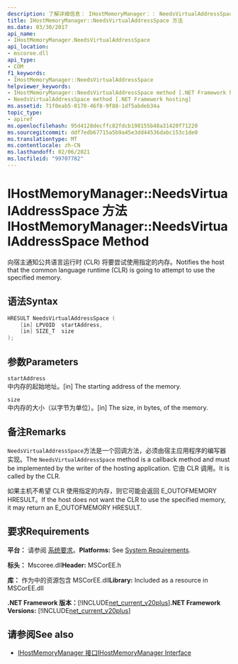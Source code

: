 ```yaml
---
description: 了解详细信息： IHostMemoryManager：： NeedsVirtualAddressSpace 方法
title: IHostMemoryManager::NeedsVirtualAddressSpace 方法
ms.date: 03/30/2017
api_name:
- IHostMemoryManager.NeedsVirtualAddressSpace
api_location:
- mscoree.dll
api_type:
- COM
f1_keywords:
- IHostMemoryManager::NeedsVirtualAddressSpace
helpviewer_keywords:
- IHostMemoryManager::NeedsVirtualAddressSpace method [.NET Framework hosting]
- NeedsVirtualAddressSpace method [.NET Framework hosting]
ms.assetid: 71f0eab5-0170-46f8-9f88-1df5abdeb34a
topic_type:
- apiref
ms.openlocfilehash: 95d4128decffc82fdcb198155b48a31420f71220
ms.sourcegitcommit: ddf7edb67715a5b9a45e3dd44536dabc153c1de0
ms.translationtype: MT
ms.contentlocale: zh-CN
ms.lasthandoff: 02/06/2021
ms.locfileid: "99707782"
---
```

# <a name="ihostmemorymanagerneedsvirtualaddressspace-method"></a><span data-ttu-id="dcfec-103">IHostMemoryManager::NeedsVirtualAddressSpace 方法</span><span class="sxs-lookup"><span data-stu-id="dcfec-103">IHostMemoryManager::NeedsVirtualAddressSpace Method</span></span>

<span data-ttu-id="dcfec-104">向宿主通知公共语言运行时 (CLR) 将要尝试使用指定的内存。</span><span class="sxs-lookup"><span data-stu-id="dcfec-104">Notifies the host that the common language runtime (CLR) is going to attempt to use the specified memory.</span></span>  
  
## <a name="syntax"></a><span data-ttu-id="dcfec-105">语法</span><span class="sxs-lookup"><span data-stu-id="dcfec-105">Syntax</span></span>  
  
```cpp  
HRESULT NeedsVirtualAddressSpace (  
    [in] LPVOID  startAddress,  
    [in] SIZE_T  size  
);  
```  
  
## <a name="parameters"></a><span data-ttu-id="dcfec-106">参数</span><span class="sxs-lookup"><span data-stu-id="dcfec-106">Parameters</span></span>  

 `startAddress`  
 <span data-ttu-id="dcfec-107">中内存的起始地址。</span><span class="sxs-lookup"><span data-stu-id="dcfec-107">[in] The starting address of the memory.</span></span>  
  
 `size`  
 <span data-ttu-id="dcfec-108">中内存的大小（以字节为单位）。</span><span class="sxs-lookup"><span data-stu-id="dcfec-108">[in] The size, in bytes, of the memory.</span></span>  
  
## <a name="remarks"></a><span data-ttu-id="dcfec-109">备注</span><span class="sxs-lookup"><span data-stu-id="dcfec-109">Remarks</span></span>  

 <span data-ttu-id="dcfec-110">`NeedsVirtualAddressSpace`方法是一个回调方法，必须由宿主应用程序的编写器实现。</span><span class="sxs-lookup"><span data-stu-id="dcfec-110">The `NeedsVirtualAddressSpace` method is a callback method and must be implemented by the writer of the hosting application.</span></span> <span data-ttu-id="dcfec-111">它由 CLR 调用。</span><span class="sxs-lookup"><span data-stu-id="dcfec-111">It is called by the CLR.</span></span>  
  
 <span data-ttu-id="dcfec-112">如果主机不希望 CLR 使用指定的内存，则它可能会返回 E_OUTOFMEMORY HRESULT。</span><span class="sxs-lookup"><span data-stu-id="dcfec-112">If the host does not want the CLR to use the specified memory, it may return an E_OUTOFMEMORY HRESULT.</span></span>  
  
## <a name="requirements"></a><span data-ttu-id="dcfec-113">要求</span><span class="sxs-lookup"><span data-stu-id="dcfec-113">Requirements</span></span>  

 <span data-ttu-id="dcfec-114">**平台：** 请参阅 [系统要求](../../get-started/system-requirements.md)。</span><span class="sxs-lookup"><span data-stu-id="dcfec-114">**Platforms:** See [System Requirements](../../get-started/system-requirements.md).</span></span>  
  
 <span data-ttu-id="dcfec-115">**标头：** Mscoree.dll</span><span class="sxs-lookup"><span data-stu-id="dcfec-115">**Header:** MSCorEE.h</span></span>  
  
 <span data-ttu-id="dcfec-116">**库：** 作为中的资源包含 MSCorEE.dll</span><span class="sxs-lookup"><span data-stu-id="dcfec-116">**Library:** Included as a resource in MSCorEE.dll</span></span>  
  
 <span data-ttu-id="dcfec-117">**.NET Framework 版本：**[!INCLUDE[net_current_v20plus](../../../../includes/net-current-v20plus-md.md)]</span><span class="sxs-lookup"><span data-stu-id="dcfec-117">**.NET Framework Versions:** [!INCLUDE[net_current_v20plus](../../../../includes/net-current-v20plus-md.md)]</span></span>  
  
## <a name="see-also"></a><span data-ttu-id="dcfec-118">请参阅</span><span class="sxs-lookup"><span data-stu-id="dcfec-118">See also</span></span>

- [<span data-ttu-id="dcfec-119">IHostMemoryManager 接口</span><span class="sxs-lookup"><span data-stu-id="dcfec-119">IHostMemoryManager Interface</span></span>](ihostmemorymanager-interface.md)

